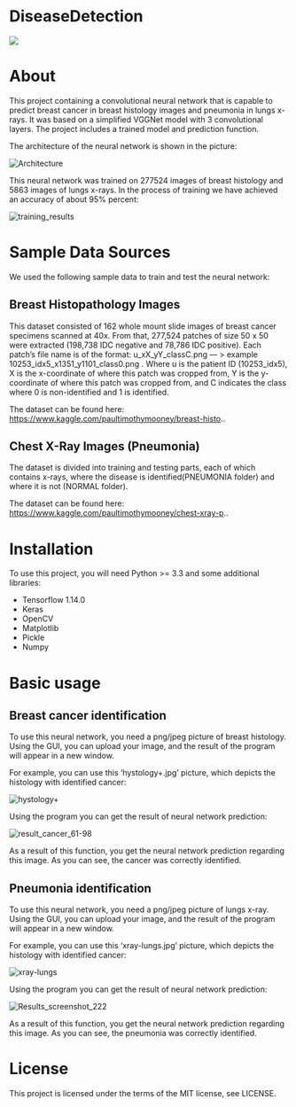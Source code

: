 # DiseaseDetection
![](https://img.shields.io/github/license/pandao/editor.m..)
# About
This project containing a convolutional neural network that is capable to predict breast cancer in breast histology images and pneumonia in lungs x-rays. It was based on a simplified VGGNet model with 3 convolutional layers. The project includes a trained model and prediction function.

The architecture of the neural network is shown in the picture:

![Architecture](https://github.com/AnneVR/DiseaseDetection/blob/main/report/Architecture.png)

This neural network was trained on 277524 images of breast histology and 5863 images of lungs x-rays. In the process of training we have achieved an accuracy of about 95% percent:

![training_results](https://github.com/AnneVR/DiseaseDetection/blob/main/report/training_results.jpg)

# Sample Data Sources
We used the following sample data to train and test the neural network:
## Breast Histopathology Images
This dataset consisted of 162 whole mount slide images of breast сancer specimens scanned at 40x. From that, 277,524 patches of size 50 x 50 were extracted (198,738 IDC negative and 78,786 IDC positive). Each patch’s file name is of the format: u_xX_yY_classC.png — > example 10253_idx5_x1351_y1101_class0.png . Where u is the patient ID (10253_idx5), X is the x-coordinate of where this patch was cropped from, Y is the y-coordinate of where this patch was cropped from, and C indicates the class where 0 is non-identified and 1 is identified.

The dataset can be found here: https://www.kaggle.com/paultimothymooney/breast-histo..

## Chest X-Ray Images (Pneumonia)
The dataset is divided into training and testing parts, each of which contains x-rays, where the disease is identified(PNEUMONIA folder) and where it is not (NORMAL folder).

The dataset can be found here: https://www.kaggle.com/paultimothymooney/chest-xray-p..

# Installation
To use this project, you will need Python >= 3.3 and some additional libraries:
- Tensorflow 1.14.0
- Keras
- OpenCV
- Matplotlib
- Pickle
- Numpy

# Basic usage
## Breast cancer identification
To use this neural network, you need a png/jpeg picture of breast histology. Using the GUI, you can upload your image, and the result of the program will appear in a new window.

For example, you can use this ‘hystology+.jpg’ picture, which depicts the histology with identified cancer:

![hystology+](https://github.com/AnneVR/DiseaseDetection/blob/main/report/hystology%2B.jpg)

Using the program you can get the result of neural network prediction:

![result_cancer_61-98](https://github.com/AnneVR/DiseaseDetection/blob/main/report/result_cancer_61-98.png)

As a result of this function, you get the neural network prediction regarding this image. As you can see, the cancer was correctly identified.

## Pneumonia identification
To use this neural network, you need a png/jpeg picture of lungs x-ray. Using the GUI, you can upload your image, and the result of the program will appear in a new window.

For example, you can use this ‘xray-lungs.jpg’ picture, which depicts the histology with identified cancer:

![xray-lungs](https://github.com/AnneVR/DiseaseDetection/blob/main/report/xray-lungs.jpg)

Using the program you can get the result of neural network prediction:

![Results_screenshot_222](https://github.com/AnneVR/DiseaseDetection/blob/main/report/Results_screenshot_222.png)

As a result of this function, you get the neural network prediction regarding this image. As you can see, the pneumonia was correctly identified.

# License
This project is licensed under the terms of the MIT license, see LICENSE.
